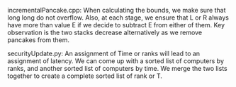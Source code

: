 incrementalPancake.cpp: When calculating the bounds, we make sure that long long do not overflow. Also, at each stage, we ensure that L or R always have more than value E if we decide to subtract E from either of them. Key observation is the two stacks decrease alternatively as we remove pancakes from them.

securityUpdate.py: An assignment of Time or ranks will lead to an assignment of latency. We can come up with a sorted list of computers by ranks, and another sorted list of computers by time. We merge the two lists together to create a complete sorted  list of rank or T. 
